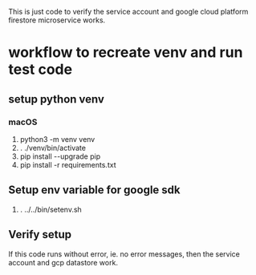 This is just code to verify the service account and google cloud platform firestore microservice works.

# workflow to recreate venv and run test code

## setup python venv

### macOS

1. python3 -m venv venv
2. . ./venv/bin/activate
3. pip install --upgrade pip
4. pip install -r requirements.txt

## Setup env variable for google sdk

1. . ../../bin/setenv.sh

## Verify setup

If this code runs without error, ie. no error messages, then
the service account and gcp datastore work.


